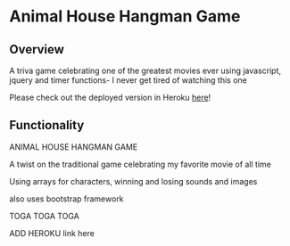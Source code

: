 # Animal House Hangman Game

## Overview

A triva game celebrating one of the greatest movies ever using javascript, jquery and timer functions- I never get tired of watching this one

Please check out the deployed version in Heroku [here](https://animalhouse.herokuapp.com/)!

## Functionality



ANIMAL HOUSE HANGMAN GAME

A twist on the traditional game celebrating my favorite movie of all time

Using arrays for characters, winning and losing sounds and images

also uses bootstrap framework 

TOGA TOGA TOGA

ADD HEROKU link here 
